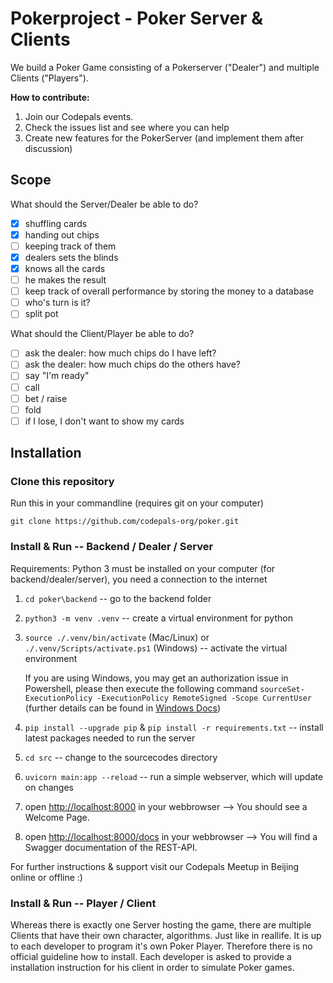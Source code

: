 # Pokerproject - Poker Server & Clients

We build a Poker Game consisting of a Pokerserver ("Dealer") and multiple Clients ("Players"). 

**How to contribute:** 

1) Join our Codepals events. 
2) Check the issues list and see where you can help
3) Create new features for the PokerServer (and implement them after discussion)

## Scope 
What should the Server/Dealer be able to do?

- [X] shuffling cards
- [X] handing out chips
- [ ] keeping track of them
- [X] dealers sets the blinds
- [X] knows all the cards
- [ ] he makes the result
- [ ] keep track of overall performance by storing the money to a database
- [ ] who's turn is it?
- [ ] split pot

What should the Client/Player be able to do?

- [ ] ask the dealer: how much chips do I have left?
- [ ] ask the dealer: how much chips do the others have?
- [ ] say "I'm ready"
- [ ] call
- [ ] bet / raise
- [ ] fold
- [ ] if I lose, I don't want to show my cards

## Installation

### Clone this repository

Run this in your commandline (requires git on your computer)

```git clone https://github.com/codepals-org/poker.git```

### Install & Run -- Backend / Dealer / Server

Requirements: Python 3 must be installed on your computer (for backend/dealer/server), you need a connection to the internet

1. ```cd poker\backend``` -- go to the backend folder
2. ```python3 -m venv .venv``` -- create a virtual environment for python
3. ```source ./.venv/bin/activate``` (Mac/Linux) or ```./.venv/Scripts/activate.ps1``` (Windows) -- activate the virtual environment
    
    If you are using Windows, you may get an authorization issue in Powershell, please then execute the following command ```sourceSet-ExecutionPolicy -ExecutionPolicy RemoteSigned -Scope CurrentUser``` (further details can be found in [Windows Docs](https://docs.microsoft.com/de-de/powershell/module/microsoft.powershell.core/about/about_execution_policies?view=powershell-7))

4. ```pip install --upgrade pip``` & ```pip install -r requirements.txt``` -- install latest packages needed to run the server
5. ```cd src``` -- change to the sourcecodes directory 
6. ```uvicorn main:app --reload``` -- run a simple webserver, which will update on changes 
7. open [http://localhost:8000](http://localhost:8000) in your webbrowser --> You should see a Welcome Page.
8. open [http://localhost:8000/docs](http://localhost:8000/docs) in your webbrowser --> You will find a Swagger documentation of the REST-API. 

For further instructions & support visit our Codepals Meetup in Beijing online or offline :)

### Install & Run -- Player / Client

Whereas there is exactly one Server hosting the game, there are multiple Clients that have their own character, algorithms. Just like in reallife.
It is up to each developer to program it's own Poker Player. Therefore there is no official guideline how to install. Each developer is asked to 
provide a installation instruction for his client in order to simulate Poker games. 
